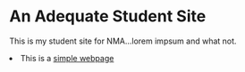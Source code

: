 <!doctype html>
<html lang="en">
<head>
    <title>An Adequate Student Site</title>
</head>

<body>
<h1>An Adequate Student Site</h1>
<p> This is my student site for NMA...lorem impsum and what not.
<li>This is a <a href="http://google.com">simple webpage</a></li>
</p>
</body>
</html>